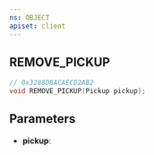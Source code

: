 ```yaml
---
ns: OBJECT
apiset: client
---
```

## REMOVE_PICKUP

```c
// 0x3288D8ACAECD2AB2
void REMOVE_PICKUP(Pickup pickup);
```


## Parameters
* **pickup**: